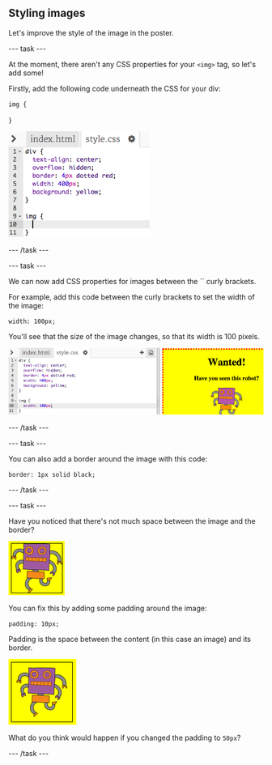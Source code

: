 ## Styling images

Let's improve the style of the image in the poster.

--- task ---

At the moment, there aren't any CSS properties for your `<img>` tag, so let's add some!

 Firstly, add the following code underneath the CSS for your div:

 ```
 img {

 }
 ```

 ![screenshot](images/wanted-img-css.png)

--- /task ---

--- task ---

We can now add CSS properties for images between the `` curly brackets.

 For example, add this code between the curly brackets to set the width of the image:

 ```
 width: 100px;
 ```

 You'll see that the size of the image changes, so that its width is 100 pixels.

 ![screenshot](images/wanted-img-width.png)

--- /task ---

--- task ---

You can also add a border around the image with this code:

 ```
 border: 1px solid black;
 ```

--- /task ---

--- task ---

Have you noticed that there's not much space between the image and the border?

 ![screenshot](images/wanted-img-border.png)

 You can fix this by adding some padding around the image:

 ```
 padding: 10px;
 ```

 Padding is the space between the content (in this case an image) and its border.

 ![screenshot](images/wanted-img-padding.png)

 What do you think would happen if you changed the padding to `50px`?

--- /task ---
